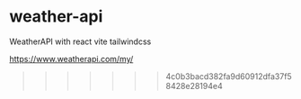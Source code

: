 
# weather-api
WeatherAPI with react vite tailwindcss

https://www.weatherapi.com/my/
>>>>>>> 4c0b3bacd382fa9d60912dfa37f58428e28194e4
